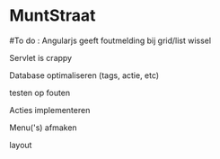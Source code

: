 MuntStraat
==========

#To do :
  Angularjs geeft foutmelding bij grid/list wissel
  
  Servlet is crappy
  
  Database optimaliseren (tags, actie, etc)
  
  testen op fouten
  
  Acties implementeren
  
  Menu('s) afmaken
  
  layout
